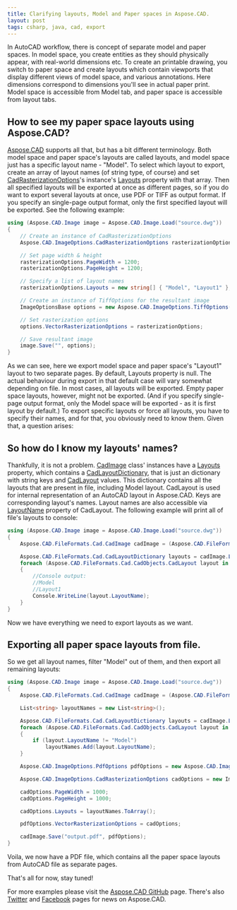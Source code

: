 ```yaml
---
title: Clarifying layouts, Model and Paper spaces in Aspose.CAD.
layout: post
tags: csharp, java, cad, export
---
```


In AutoCAD workflow, there is concept of separate model and paper spaces. In model space, you create entities as they should physically appear, with real-world dimensions etc. To create an printable drawing, you switch to paper space and create layouts which contain viewports that display different views of model space, and various annotations. Here dimensions correspond to dimensions you'll see in actual paper print. Model space is accessible from Model tab, and paper space is accessible from layout tabs. 


## How to see my paper space layouts using Aspose.CAD?

<a href="https://products.aspose.com/cad">Aspose.CAD</a> supports all that, but has a bit different terminology. Both model space and paper space's layouts are called layouts, and model space just has a specific layout name - "Model". To select which layout to export, create an array of layout names (of string type, of course) and set <a href="https://apireference.aspose.com/net/cad/aspose.cad.imageoptions/cadrasterizationoptions/">CadRasterizationOptions</a>'s instance's <a href="https://apireference.aspose.com/net/cad/aspose.cad.imageoptions/cadrasterizationoptions/properties/layouts">Layouts</a> property with that array. Then all specified layouts will be exported at once as different pages, so if you do want to export several layouts at once, use PDF or TIFF as output format. If you specify an single-page output format, only the first specified layout will be exported. See the following example:
```csharp
using (Aspose.CAD.Image image = Aspose.CAD.Image.Load("source.dwg"))
{
    // Create an instance of CadRasterizationOptions
    Aspose.CAD.ImageOptions.CadRasterizationOptions rasterizationOptions = new Aspose.CAD.ImageOptions.CadRasterizationOptions();

    // Set page width & height
    rasterizationOptions.PageWidth = 1200;
    rasterizationOptions.PageHeight = 1200;

    // Specify a list of layout names
    rasterizationOptions.Layouts = new string[] { "Model", "Layout1" };

    // Create an instance of TiffOptions for the resultant image
    ImageOptionsBase options = new Aspose.CAD.ImageOptions.TiffOptions(Aspose.CAD.FileFormats.Tiff.Enums.TiffExpectedFormat.Default);

    // Set rasterization options
    options.VectorRasterizationOptions = rasterizationOptions;

    // Save resultant image
    image.Save("", options);                
}
```
As we can see, here we export model space and paper space's "Layout1" layout to two separate pages. By default, Layouts property is null. The actual behaviour during export in that default case will vary somewhat depending on file. In most cases, all layouts will be exported. Empty paper space layouts, however, might not be exported. (And if you specify single-page output format, only the Model space will be exported - as it is first layout by default.) To export specific layouts or force all layouts, you have to specify their names, and for that, you obviously need to know them. Given that, a question arises:


## So how do I know my layouts' names?

Thankfully, it is not a problem. <a href="https://apireference.aspose.com/net/cad/aspose.cad.fileformats.cad/cadimage/">CadImage</a> class' instances have a <a href="https://apireference.aspose.com/net/cad/aspose.cad.fileformats.cad/cadimage/properties/layouts">Layouts</a> property, which contains a <a href="https://apireference.aspose.com/net/cad/aspose.cad.fileformats.cad/cadlayoutdictionary">CadLayoutDictionary</a>, that is just an dictionary with string keys and <a href="https://apireference.aspose.com/net/cad/aspose.cad.fileformats.cad.cadobjects/cadlayout">CadLayout</a> values. This dictionary contains all the layouts that are present in file, including Model layout. CadLayout is used for internal representation of an AutoCAD layout in Aspose.CAD. Keys are corresponding layout's names. Layout names are also accessible via <a href="https://apireference.aspose.com/net/cad/aspose.cad.fileformats.cad.cadobjects/cadlayout/properties/layoutname">LayoutName</a> property of CadLayout. The following example will print all of file's layouts to console:
```csharp
using (Aspose.CAD.Image image = Aspose.CAD.Image.Load("source.dwg"))
{
    Aspose.CAD.FileFormats.Cad.CadImage cadImage = (Aspose.CAD.FileFormats.Cad.CadImage)image;

    Aspose.CAD.FileFormats.Cad.CadLayoutDictionary layouts = cadImage.Layouts;
    foreach (Aspose.CAD.FileFormats.Cad.CadObjects.CadLayout layout in layouts.Values)
    {
		//Console output:
		//Model
		//Layout1
        Console.WriteLine(layout.LayoutName); 
    }
}
``` 

Now we have everything we need to export layouts as we want.


## Exporting all paper space layouts from file.

So we get all layout names, filter "Model" out of them, and then export all remaining layouts:
```csharp
using (Aspose.CAD.Image image = Aspose.CAD.Image.Load("source.dwg"))
{
    Aspose.CAD.FileFormats.Cad.CadImage cadImage = (Aspose.CAD.FileFormats.Cad.CadImage)image;

    List<string> layoutNames = new List<string>();

    Aspose.CAD.FileFormats.Cad.CadLayoutDictionary layouts = cadImage.Layouts;
    foreach (Aspose.CAD.FileFormats.Cad.CadObjects.CadLayout layout in layouts.Values)
    {
        if (layout.LayoutName != "Model")
            layoutNames.Add(layout.LayoutName);
    }

    Aspose.CAD.ImageOptions.PdfOptions pdfOptions = new Aspose.CAD.ImageOptions.PdfOptions();

    Aspose.CAD.ImageOptions.CadRasterizationOptions cadOptions = new ImageOptions.CadRasterizationOptions();

    cadOptions.PageWidth = 1000;
    cadOptions.PageHeight = 1000;

    cadOptions.Layouts = layoutNames.ToArray();

    pdfOptions.VectorRasterizationOptions = cadOptions;

    cadImage.Save("output.pdf", pdfOptions);
}
```

Voila, we now have a PDF file, which contains all the paper space layouts from AutoCAD file as separate pages.

That's all for now, stay tuned!

For more examples please visit the <a href="https://github.com/aspose-cad">Aspose.CAD GitHub</a> page. There's also <a href="https://twitter.com/Asposecad">Twitter</a> and <a href="https://www.facebook.com/AsposeCAD">Facebook</a> pages for news on Aspose.CAD.

